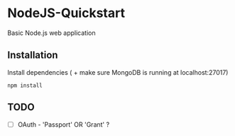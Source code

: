 # NodeJS-Quickstart
Basic Node.js web application

## Installation

Install dependencies ( + make sure MongoDB is running at localhost:27017)

```
npm install
```


## TODO

- [ ] OAuth - 'Passport' OR 'Grant' ?

 